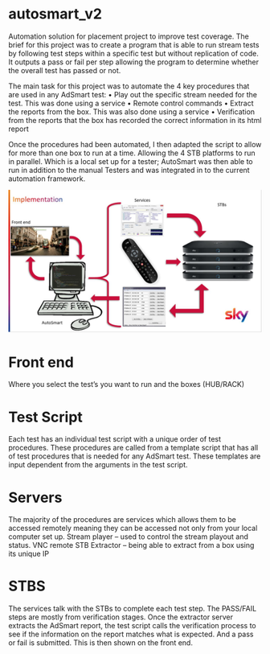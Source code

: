 # autosmart_v2

Automation solution for placement project to improve test coverage. The brief for this project was to create a program
that is able to run stream tests by following test steps within a specific test but without replication of code. 
It outputs a pass or fail per step allowing the program to determine whether the overall test has passed or not.

The main task for this project was to automate the 4 key procedures that are used in any
AdSmart test:
• Play out the specific stream needed for the test. This was done using a service
• Remote control commands
• Extract the reports from the box. This was also done using a service
• Verification from the reports that the box has recorded the correct information in
its html report

Once the procedures had been automated, I then adapted the script to allow for more
than one box to run at a time. Allowing the 4 STB platforms to run in parallel. Which is a
local set up for a tester; AutoSmart was then able to run in addition to the
manual Testers and was integrated in to the current automation framework.


![alt text](https://github.com/georgiablanco/autosmart_v2/blob/master/AUTOSMART_PIC.JPG)

# Front end
Where you select the test’s you want to run and the boxes (HUB/RACK)

# Test Script
Each test has an individual test script with a unique order of test procedures. 
These procedures are called from a template script that has all of test procedures that is needed for any AdSmart test. 
These templates are input dependent from the arguments in the test script.

# Servers
The majority of the procedures are services which allows them to be accessed remotely meaning they can be accessed not only from your local computer set up.
Stream player – used to control the stream playout and status.
VNC remote 
STB Extractor – being able to extract from a box using its unique IP

# STBS
The services talk with the STBs to complete each test step. 
The PASS/FAIL steps are mostly from verification stages. Once the extractor server extracts the AdSmart report, the test script calls the verification process to see if the information on the report matches what is expected. And a pass or fail is submitted. This is then shown on the front end.

